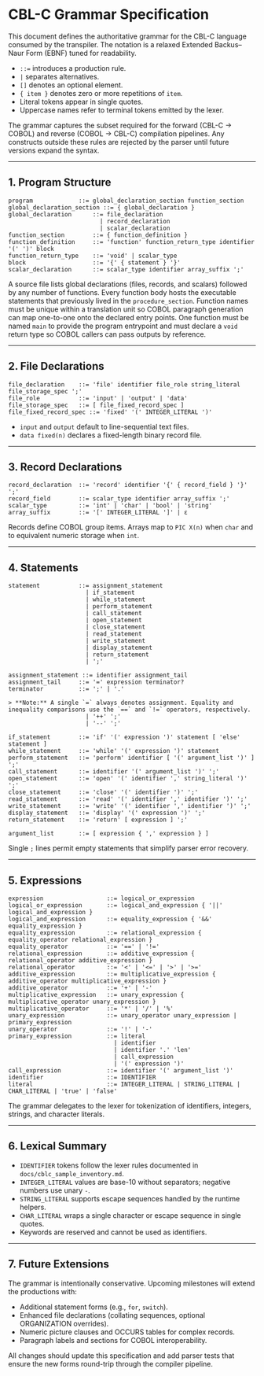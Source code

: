 # CBL-C Grammar Specification

This document defines the authoritative grammar for the CBL-C language consumed by the transpiler.  The notation is a relaxed Extended Backus–Naur Form (EBNF) tuned for readability.

* `::=` introduces a production rule.
* `|` separates alternatives.
* `[]` denotes an optional element.
* `{ item }` denotes zero or more repetitions of `item`.
* Literal tokens appear in single quotes.
* Uppercase names refer to terminal tokens emitted by the lexer.

The grammar captures the subset required for the forward (CBL-C → COBOL) and reverse (COBOL → CBL-C) compilation pipelines.  Any constructs outside these rules are rejected by the parser until future versions expand the syntax.

---

## 1. Program Structure

```
program             ::= global_declaration_section function_section
global_declaration_section ::= { global_declaration }
global_declaration      ::= file_declaration
                          | record_declaration
                          | scalar_declaration
function_section        ::= { function_definition }
function_definition     ::= 'function' function_return_type identifier '(' ')' block
function_return_type    ::= 'void' | scalar_type
block                   ::= '{' { statement } '}'
scalar_declaration      ::= scalar_type identifier array_suffix ';'
```

A source file lists global declarations (files, records, and scalars) followed by any number of functions.  Every function body hosts the executable statements that previously lived in the `procedure_section`.  Function names must be unique within a translation unit so COBOL paragraph generation can map one-to-one onto the declared entry points. One function must be named `main` to provide the program entrypoint and must declare a `void` return type so COBOL callers can pass outputs by reference.

---

## 2. File Declarations

```
file_declaration    ::= 'file' identifier file_role string_literal file_storage_spec ';'
file_role           ::= 'input' | 'output' | 'data'
file_storage_spec   ::= [ file_fixed_record_spec ]
file_fixed_record_spec ::= 'fixed' '(' INTEGER_LITERAL ')'
```

* `input` and `output` default to line-sequential text files.
* `data fixed(n)` declares a fixed-length binary record file.

---

## 3. Record Declarations

```
record_declaration  ::= 'record' identifier '{' { record_field } '}' ';'
record_field        ::= scalar_type identifier array_suffix ';'
scalar_type         ::= 'int' | 'char' | 'bool' | 'string'
array_suffix        ::= '[' INTEGER_LITERAL ']' | ε
```

Records define COBOL group items.  Arrays map to `PIC X(n)` when `char` and to equivalent numeric storage when `int`.

---

## 4. Statements

```
statement           ::= assignment_statement
                      | if_statement
                      | while_statement
                      | perform_statement
                      | call_statement
                      | open_statement
                      | close_statement
                      | read_statement
                      | write_statement
                      | display_statement
                      | return_statement
                      | ';'

assignment_statement ::= identifier assignment_tail
assignment_tail     ::= '=' expression terminator?
terminator          ::= ';' | '.'

> **Note:** A single `=` always denotes assignment. Equality and inequality comparisons use the `==` and `!=` operators, respectively.
                      | '++' ';'
                      | '--' ';'

if_statement        ::= 'if' '(' expression ')' statement [ 'else' statement ]
while_statement     ::= 'while' '(' expression ')' statement
perform_statement   ::= 'perform' identifier [ '(' argument_list ')' ] ';'
call_statement      ::= identifier '(' argument_list ')' ';'
open_statement      ::= 'open' '(' identifier ',' string_literal ')' ';'
close_statement     ::= 'close' '(' identifier ')' ';'
read_statement      ::= 'read' '(' identifier ',' identifier ')' ';'
write_statement     ::= 'write' '(' identifier ',' identifier ')' ';'
display_statement   ::= 'display' '(' expression ')' ';'
return_statement    ::= 'return' [ expression ] ';'

argument_list       ::= [ expression { ',' expression } ]
```

Single `;` lines permit empty statements that simplify parser error recovery.

---

## 5. Expressions

```
expression                  ::= logical_or_expression
logical_or_expression       ::= logical_and_expression { '||' logical_and_expression }
logical_and_expression      ::= equality_expression { '&&' equality_expression }
equality_expression         ::= relational_expression { equality_operator relational_expression }
equality_operator           ::= '==' | '!='
relational_expression       ::= additive_expression { relational_operator additive_expression }
relational_operator         ::= '<' | '<=' | '>' | '>='
additive_expression         ::= multiplicative_expression { additive_operator multiplicative_expression }
additive_operator           ::= '+' | '-'
multiplicative_expression   ::= unary_expression { multiplicative_operator unary_expression }
multiplicative_operator     ::= '*' | '/' | '%'
unary_expression            ::= unary_operator unary_expression | primary_expression
unary_operator              ::= '!' | '-'
primary_expression          ::= literal
                              | identifier
                              | identifier '.' 'len'
                              | call_expression
                              | '(' expression ')'
call_expression             ::= identifier '(' argument_list ')'
identifier                  ::= IDENTIFIER
literal                     ::= INTEGER_LITERAL | STRING_LITERAL | CHAR_LITERAL | 'true' | 'false'
```

The grammar delegates to the lexer for tokenization of identifiers, integers, strings, and character literals.

---

## 6. Lexical Summary

* `IDENTIFIER` tokens follow the lexer rules documented in `docs/cblc_sample_inventory.md`.
* `INTEGER_LITERAL` values are base-10 without separators; negative numbers use unary `-`.
* `STRING_LITERAL` supports escape sequences handled by the runtime helpers.
* `CHAR_LITERAL` wraps a single character or escape sequence in single quotes.
* Keywords are reserved and cannot be used as identifiers.

---

## 7. Future Extensions

The grammar is intentionally conservative.  Upcoming milestones will extend the productions with:

* Additional statement forms (e.g., `for`, `switch`).
* Enhanced file declarations (collating sequences, optional ORGANIZATION overrides).
* Numeric picture clauses and OCCURS tables for complex records.
* Paragraph labels and sections for COBOL interoperability.

All changes should update this specification and add parser tests that ensure the new forms round-trip through the compiler pipeline.
